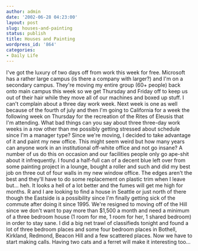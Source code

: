 ```yaml
---
author: admin
date: '2002-06-28 04:23:00'
layout: post
slug: houses-and-painting
status: publish
title: Houses and Painting
wordpress_id: '864'
categories:
- Daily Life
---
```


I've got the luxury of two days off from work this week for free.
Microsoft has a rather large campus (is there a company with larger?)
and I'm on a secondary campus. They're moving my entire group (60+
people) back onto main campus this week so we get Thursday and Friday
off to keep us out of their hair while they move all of our machines and
boxed up stuff. I can't complain about a three day work week. Next week
is one as well because of the fourth of july and then I'm going to
California for a week the following week on Thursday for the recreation
of the Rites of Eleusis that I'm attending. What bad things can you say
about three three-day work weeks in a row other than me possibly getting
stressed about schedule since I'm a manager type? Since we're moving, I
decided to take advantage of it and paint my new office. This might seem
weird but how many years can anyone work in an institutional off-white
office and not go insane? A number of us do this on occasion and our
facilities people only go ape-shit about it infrequently. I found a
half-full can of a decent blue left over from some painting project in a
lounge, bought a roller and such and did my best job on three out of
four walls in my new window office. The edges aren't the best and
they'll have to do some replacement on plastic trim when I leave but...
heh. It looks a hell of a lot better and the fumes will get me high for
months. R and I are looking to find a house in Seattle or just north of
there though the Eastside is a possibility since I'm finally getting
sick of the commute after doing it since 1995. We're resigned to moving
off of the Hill since we don't want to pay more than $1,500 a month and
need a minimum of a three bedroom house (1 room for me, 1 room for her,
1 shared bedroom) in order to stay sane. I did a big net trawl of
classifieds tonight and found a lot of three bedroom places and some
four bedroom places in Bothell, Kirkland, Redmond, Beacon Hill and a few
scattered places. Now we have to start making calls. Having two cats and
a ferret will make it interesting too...
